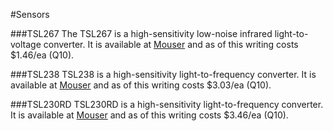 #Sensors

###TSL267
The TSL267 is a high-sensitivity low-noise infrared light-to-voltage converter. It is available at [Mouser](http://www.mouser.com/ProductDetail/ams/TSL26721FN/?qs=%2fha2pyFaduipBcZLiOnOSR43hP6ptMGoi0Q4oZZqVwvdDzgPVlJvvA%3d%3d) and as of this writing costs $1.46/ea (Q10). 

###TSL238
TSL238 is a high-sensitivity light-to-frequency converter. It is available at [Mouser](http://www.mouser.com/ProductDetail/ams/TSL238D-TR/?qs=sGAEpiMZZMsV8lMX1HNLj6sV3N6FJQb0) and as of this writing costs $3.03/ea (Q10).

###TSL230RD
TSL230RD is a high-sensitivity light-to-frequency converter. It is available at [Mouser](http://www.mouser.com/ProductDetail/ams/TSL230RD/?qs=Mty3Fo4ApVjWJHVPSIbomg%3D%3D) and as of this writing costs $3.46/ea (Q10).